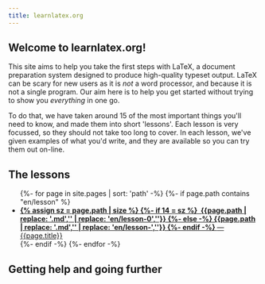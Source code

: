 ```yaml
---
title: learnlatex.org
---
```


## Welcome to learnlatex.org!

This site aims to help you take the first steps with LaTeX, a document
preparation system designed to produce high-quality typeset output. LaTeX can
be scary for new users as it is _not_ a word processor, and because it is not a
single program. Our aim here is to help you get started without trying to show
you _everything_ in one go.

To do that, we have taken around 15 of the most important things you'll need to
know, and made them into short 'lessons'. Each lesson is very focussed, so they
should not take too long to cover. In each lesson, we've given examples of what
you'd write, and they are available so you can try them out on-line.

## The lessons

<ul>
{%- for page in site.pages | sort: 'path' -%}
{%- if page.path  contains "en/lesson" %}
<li><a href="{{page.path | replace: '.md',''}}">
<b>
{% assign sz = page.path | size %}
{%- if 14 = sz %}
&#160;{{page.path | replace: '.md','' | replace: 'en/lesson-0',''}}
{%- else -%}
{{page.path | replace: '.md','' | replace: 'en/lesson-',''}}
{%- endif -%}
</b>
&mdash; {{page.title}}</a></li>
{%- endif -%}
{%- endfor -%}
</ul>

## Getting help and going further




